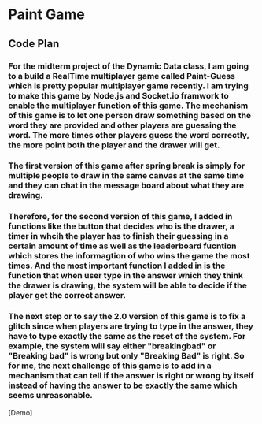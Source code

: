 # Paint Game #

## Code Plan ##
### For the midterm project of the Dynamic Data class, I am going to a build a RealTime multiplayer game called Paint-Guess which is pretty popular multiplayer game recently. I am trying to make this game by Node.js and Socket.io framwork to enable the multiplayer function of this game. The mechanism of this game is to let one person draw something based on the word they are provided and other players are guessing the word. The more times other players guess the word correctly, the more point both the player and the drawer will get. ###

### The first version of this game after spring break is simply for multiple people to draw in the same canvas at the same time and they can chat in the message board about what they are drawing. ###

### Therefore, for the second version of this game, I added in functions like the button that decides who is the drawer, a timer in whcih the player has to finish their guessing in a certain amount of time as well as the leaderboard fucntion which stores the informagtion of who wins the game the most times. And the most important function I added in is the function that when user type in the answer which they think the drawer is drawing, the system will be able to decide if the player get the correct answer. ###

### The next step or to say the 2.0 version of this game is to fix a glitch since when players are trying to type in the answer, they have to type exactly the same as the reset of the system. For example, the system will say either "breakingbad" or "Breaking bad" is wrong but only "Breaking Bad" is  right. So for me, the next challenge of this game is to add in a mechanism that can tell if the answer is right or wrong by itself instead of having the answer to be exactly the same which seems unreasonable.  ###

[Demo]

